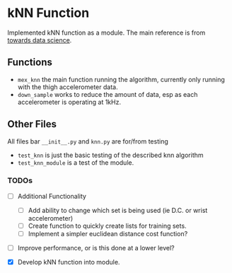 # kNN Function
Implemented kNN function as a module. The main reference is from [towards data science](https://towardsdatascience.com/machine-learning-basics-with-the-k-nearest-neighbors-algorithm-6a6e71d01761).

## Functions
 - `mex_knn` the main function running the algorithm, currently only running with the thigh accelerometer data.
 - `down_sample` works to reduce the amount of data, esp as each accelerometer is operating at 1kHz.
 
## Other Files
All files bar `__init__.py` and `knn.py` are for/from testing
 - `test_knn` is just the basic testing of the described knn algorithm
 - `test_knn_module` is a test of the module.

### TODOs
- [ ] Additional Functionality
  - [ ] Add ability to change which set is being used (ie D.C. or wrist accelerometer)
  - [ ] Create function to quickly create lists for training sets.
  - [ ] Implement a simpler euclidean distance cost function?
- [ ] Improve performance, or is this done at a lower level?
- [x] Develop kNN function into module.
 